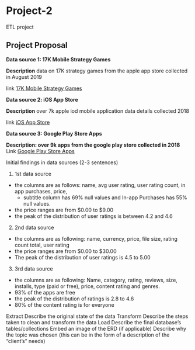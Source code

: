 # Project-2
ETL project 



## Project Proposal
**Data source 1: 17K Mobile Strategy Games**

**Description** data on 17K strategy games from the apple app store collected in August 2019

link [17K Mobile Strategy Games](https://www.kaggle.com/datasets/tristan581/17k-apple-app-store-strategy-games)

**Data source 2: iOS App Store**

**Description** over 7k apple iod mobile application data details collected 2018

link [iOS App Store](https://www.kaggle.com/code/gloriousc/ios-app-store/data)

**Data source 3: Google Play Store Apps**

**Description: over 9k apps from the google play store collected in 2018**
Link [Google Play Store Apps](https://www.kaggle.com/datasets/lava18/google-play-store-apps)

Initial findings in data sources (2-3 sentences)
1. 1st data source 
  - the columns are as follows: name, avg user rating, user rating count, in app purchases, price,
	- subtitle column has 69% null values and In-app Purchases has 55% null values. 
  - the price ranges are from $0.00 to $9.00
  - the peak of the distribution of user ratings is between 4.2 and 4.6
  
  2. 2nd data source
   - the columns are as following: name, currency, price, file size, rating count total, user rating
   - the price ranges are from $0.00 to $30.00
   - The peak of the distribution of user ratings is 4.5 to 5.00
    
   3. 3rd data source
   -  the columns are as following: Name, category, rating, reviews, size, installs, type (paid or free), price, content rating and genres. 
   - 93% of the apps are free
   - the peak of the distribution of ratings is 2.8 to 4.6
   - 80% of the content rating is for everyone
    
    

Extract
Describe the original state of the data
Transform
Describe the steps taken to clean and transform the data
Load
Describe the final database’s tables/collections
Embed an image of the ERD (if applicable)
Describe why the topic was chosen (this can be in the form of a description of the “client’s” needs)
